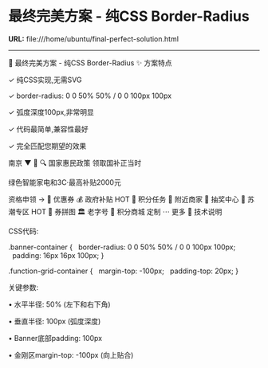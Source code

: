 # 最终完美方案 - 纯CSS Border-Radius

**URL:** file:///home/ubuntu/final-perfect-solution.html

---

🎉 最终完美方案 - 纯CSS Border-Radius
✨ 方案特点

✓ 纯CSS实现,无需SVG

✓ border-radius: 0 0 50% 50% / 0 0 100px 100px

✓ 弧度深度100px,非常明显

✓ 代码最简单,兼容性最好

✓ 完全匹配您期望的效果

南京
▼
🔔
🔍
国家惠民政策
领取国补正当时

绿色智能家电和3C·最高补贴2000元

资格申领
→
🎁
优惠券
💰
政府补贴
HOT
🎯
积分任务
🏪
附近商家
🎰
抽奖中心
🎪
苏潮专区
HOT
🧩
券拼图
🏛️
老字号
🛒
积分商城
定制
⋯
更多
📐 技术说明

CSS代码:

.banner-container {
  border-radius: 0 0 50% 50% / 0 0 100px 100px;
  padding: 16px 16px 100px;
}

.function-grid-container {
  margin-top: -100px;
  padding-top: 20px;
}

关键参数:

• 水平半径: 50% (左下和右下角)

• 垂直半径: 100px (弧度深度)

• Banner底部padding: 100px

• 金刚区margin-top: -100px (向上贴合)